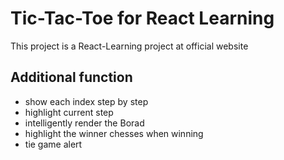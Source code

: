 # Tic-Tac-Toe for React Learning

This project is a React-Learning project at official website

## Additional function

- show each index step by step
- highlight current step
- intelligently render the Borad
- highlight the winner chesses when winning
- tie game alert
